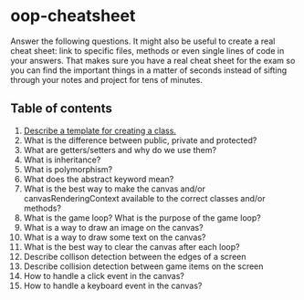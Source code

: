 # oop-cheatsheet

Answer the following questions. It might also be useful to create a real cheat sheet: link to specific files, methods or even single lines of code in your answers. That makes sure you have a real cheat sheet for the exam so you can find the important things in a matter of seconds instead of sifting through your notes and project for tens of minutes.

## Table of contents

1. [Describe a template for creating a class.](./docs/class-template.md)
2. What is the difference between public, private and protected?
3. What are getters/setters and why do we use them?
4. What is inheritance?
5. What is polymorphism?
6. What does the abstract keyword mean?
7. What is the best way to make the canvas and/or canvasRenderingContext available to the correct classes and/or methods?
8. What is the game loop? What is the purpose of the game loop?
9. What is a way to draw an image on the canvas?
10. What is a way to draw some text on the canvas?
11. What is the best way to clear the canvas after each loop?
12. Describe collison detection between the edges of a screen
13. Describe collision detection between game items on the screen
14. How to handle a click event in the canvas?
15. How to handle a keyboard event in the canvas?
